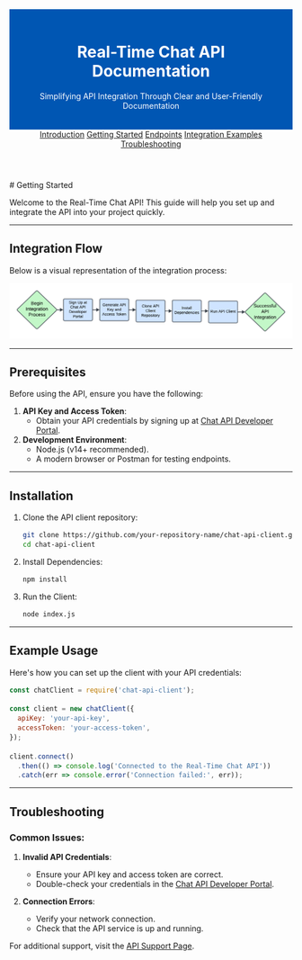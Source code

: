 <header>
    <div style="background-color: #0056b3; padding: 20px; color: white; text-align: center;">
        <h1>Real-Time Chat API Documentation</h1>
        <p>Simplifying API Integration Through Clear and User-Friendly Documentation</p>
    </div>
    <nav class="horizontal-menu">
        <a href="../docs/introduction.html">Introduction</a>
        <a href="../docs/getting-started.html" class="active">Getting Started</a>
        <a href="../docs/endpoints.html">Endpoints</a>
        <a href="../examples/integration-examples.html">Integration Examples</a>
        <a href="../docs/troubleshooting.html">Troubleshooting</a>
    </nav>
</header>
# Getting Started

Welcome to the Real-Time Chat API! This guide will help you set up and integrate the API into your project quickly.

---

## Integration Flow

Below is a visual representation of the integration process:

![Integration Flow Diagram](https://github.com/GFiorino/Real-Time-Chat-API-Documentation/blob/main/images/Integration-flow-diagram.png?raw=true)

---

## Prerequisites
Before using the API, ensure you have the following:
1. **API Key and Access Token**:
   - Obtain your API credentials by signing up at [Chat API Developer Portal](https://example.com).
2. **Development Environment**:
   - Node.js (v14+ recommended).
   - A modern browser or Postman for testing endpoints.

---

## Installation
1. Clone the API client repository:
   ```bash
   git clone https://github.com/your-repository-name/chat-api-client.git
   cd chat-api-client
   ```
2. Install Dependencies:
   ```bash
   npm install
   ```
3. Run the Client:
   ```bash
   node index.js
   ```
---

## Example Usage
Here's how you can set up the client with your API credentials:
```javascript
const chatClient = require('chat-api-client');

const client = new chatClient({
  apiKey: 'your-api-key',
  accessToken: 'your-access-token',
});

client.connect()
  .then(() => console.log('Connected to the Real-Time Chat API'))
  .catch(err => console.error('Connection failed:', err));
```
---
## Troubleshooting

### Common Issues:

1. **Invalid API Credentials**:
   - Ensure your API key and access token are correct.
   - Double-check your credentials in the [Chat API Developer Portal](https://example.com).

2. **Connection Errors**:
   - Verify your network connection.
   - Check that the API service is up and running.

For additional support, visit the [API Support Page](https://example.com/support).
